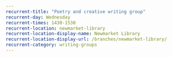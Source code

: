 ```yaml
---
recurrent-title: "Poetry and creative writing group"
recurrent-day: Wednesday
recurrent-times: 1430-1530
recurrent-location: newmarket-library
recurrent-location-display-name: Newmarket Library
recurrent-location-display-url: /branches/newmarket-library/
recurrent-category: writing-groups
---
```


